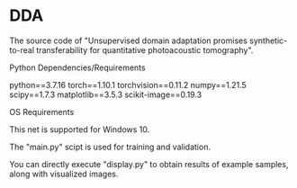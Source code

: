# DDA

The source code of "Unsupervised domain adaptation promises synthetic-to-real transferability for quantitative photoacoustic tomography".

Python Dependencies/Requirements

python==3.7.16 torch==1.10.1 torchvision==0.11.2 numpy==1.21.5 scipy==1.7.3 matplotlib==3.5.3 scikit-image==0.19.3

OS Requirements

This net is supported for Windows 10.

The "main.py" scipt is used for training and validation.

You can directly execute "display.py" to obtain results of example samples, along with visualized images.